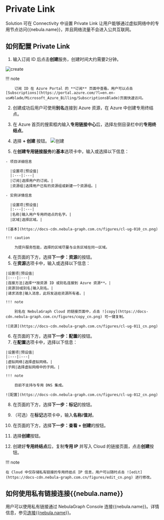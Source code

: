 # Private Link

Solution 可在 Connectivity 中设置 Private Link 让用户能够通过虚拟网络中的专用节点访问{{nebula.name}}，并且网络流量不会进入公共互联网。

## 如何配置 Private Link

1. 输入订阅 ID 后点击**创建**服务，创建时间大约需要2分钟。

  ![create](https://docs-cdn.nebula-graph.com.cn/figures/cl-ug-008_cn.png)

  !!! note

        订阅 ID 在 Azure Portal 的 **订阅** 页面中查看。用户可以点击 [Subscriptions](https://portal.azure.com/?l=en.en-us#blade/Microsoft_Azure_Billing/SubscriptionsBlade)页面快速访问。

2. 创建成功后用户可使用**别名**连接到 Azure 资源，在 Azure 中创建专用终结点。

  1. 在 Azure 首页的搜索框内输入**专用链接中心**后，选择左侧目录栏中的**专用终结点**。
  2. 选择 **+ 创建** 按钮。
    ![创建](https://docs-cdn.nebula-graph.com.cn/figures/cl-ug-009_cn.png)
  3. 在**创建专用链接服务**的**基本**选项卡中，输入或选择以下信息：

    - 项目详细信息

      |设置项|预设值|
      |:---|:---|
      |订阅|选择用户的订阅。|
      |资源组|选择用户已有的资源组或新建一个资源组。|

    - 实例详情信息

      |设置项|预设值|
      |:---|:---|
      |名称|输入用户专用终结点的名字。|
      |区域|选择区域。|
    
    ![基本](https://docs-cdn.nebula-graph.com.cn/figures/cl-ug-010_cn.png)

    !!! caution

        为提升服务性能，选择的区域尽量与业务区域在同一区域。

  4. 在页面的下方，选择**下一步：资源**的按钮。
  5. 在**资源**选项卡中，输入或选择以下信息：

    |设置项|预设值|
    |:---|:---|
    |连接方法|选择**按资源 ID 或别名连接到 Azure 资源**。|
    |资源ID或别名|输入别名。|
    |请求消息|输入消息，此将发送给资源所有者。|

    !!! note

        别名在 NebulaGraph Cloud 的链接页面中，点击 ![copy](https://docs-cdn.nebula-graph.com.cn/figures/copy_cn.png) 可一键复制。
    
    ![资源](https://docs-cdn.nebula-graph.com.cn/figures/cl-ug-011_cn.png)

  6. 在页面的下方，选择**下一步：配置**的按钮。
  7. 在**配置**选项卡中，选择以下信息：
   
    |设置项|预设值|
    |:---|:---|
    |虚拟网络|选择虚拟网络。|
    |子网|选择虚拟网络中的子网。|

    !!! note

        目前不支持与专用 DNS 集成。
    
    ![配置](https://docs-cdn.nebula-graph.com.cn/figures/cl-ug-012_cn.png)
  
  8. 在页面的下方，选择**下一步：标记**的按钮。
  9.  （可选）在**标记**选项卡中，输入**名称/值对**。
  10.  在页面的下方，选择**下一步：查看 + 创建**的按钮。
  11.  选择**创建**按钮。

3. 创建好**专用终结点**后，复制**专用 IP** 并写入 Cloud 的链接页面，点击**创建**按钮。

!!! note

    在 Cloud 中仅存储私有链接的专用终结点 IP 信息，用户可以随时点击 ![edit](https://docs-cdn.nebula-graph.com.cn/figures/edit_cn.png) 进行修改。

## 如何使用私有链接连接{{nebula.name}}

用户可以使用私有链接通过 NebulaGraph Console 连接{{nebula.name}}。详情信息，参见[连接{{nebula.name}}](../../2.quick-start/3.quick-start-on-premise/3.connect-to-nebula-graph.md)。
